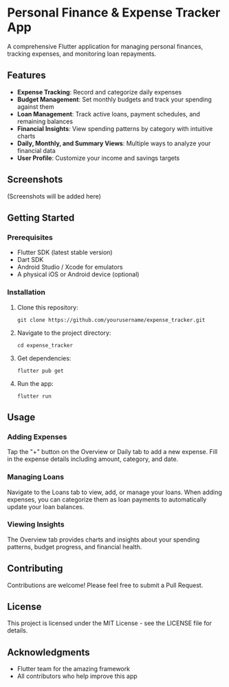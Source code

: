 # Personal Finance & Expense Tracker App

A comprehensive Flutter application for managing personal finances, tracking expenses, and monitoring loan repayments.

## Features

- **Expense Tracking**: Record and categorize daily expenses
- **Budget Management**: Set monthly budgets and track your spending against them
- **Loan Management**: Track active loans, payment schedules, and remaining balances
- **Financial Insights**: View spending patterns by category with intuitive charts
- **Daily, Monthly, and Summary Views**: Multiple ways to analyze your financial data
- **User Profile**: Customize your income and savings targets

## Screenshots

(Screenshots will be added here)

## Getting Started

### Prerequisites

- Flutter SDK (latest stable version)
- Dart SDK
- Android Studio / Xcode for emulators
- A physical iOS or Android device (optional)

### Installation

1. Clone this repository:
   ```
   git clone https://github.com/yourusername/expense_tracker.git
   ```

2. Navigate to the project directory:
   ```
   cd expense_tracker
   ```

3. Get dependencies:
   ```
   flutter pub get
   ```

4. Run the app:
   ```
   flutter run
   ```

## Usage

### Adding Expenses

Tap the "+" button on the Overview or Daily tab to add a new expense. Fill in the expense details including amount, category, and date.

### Managing Loans

Navigate to the Loans tab to view, add, or manage your loans. When adding expenses, you can categorize them as loan payments to automatically update your loan balances.

### Viewing Insights

The Overview tab provides charts and insights about your spending patterns, budget progress, and financial health.

## Contributing

Contributions are welcome! Please feel free to submit a Pull Request.

## License

This project is licensed under the MIT License - see the LICENSE file for details.

## Acknowledgments

- Flutter team for the amazing framework
- All contributors who help improve this app
